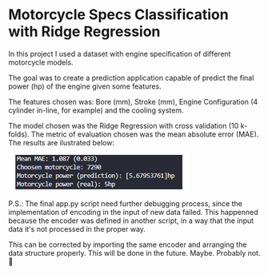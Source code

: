 # Motorcycle Specs Classification with Ridge Regression
In this project I used a dataset with engine specification of different motorcycle models.

The goal was to create a prediction application capable of predict the final power (hp) of the engine given some features. 

The features chosen was: Bore (mm), Stroke (mm), Engine Configuration (4 cylinder in-line, for example) and the cooling system. 


The model chosen was the Ridge Regression with cross validation (10 k-folds). 
The metric of evaluation chosen was the mean absolute error (MAE). 
The results are ilustrated below:

![alt text](https://github.com/chydrue/motorcycle_specs_NaiveBayes/blob/main/prediction.png)


P.S.: The final app.py script need further debugging process, since the implementation of encoding in the input of new data failed. 
This happenned because the encoder was defined in another script, in a way that the input data it's not processed in the proper way. 

This can be corrected by importing the same encoder and arranging the data structure properly. This will be done in the future. Maybe. Probably not. :see_no_evil:

